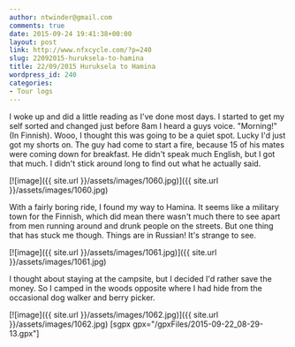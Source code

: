 ```yaml
---
author: ntwinder@gmail.com
comments: true
date: 2015-09-24 19:41:38+00:00
layout: post
link: http://www.nfxcycle.com/?p=240
slug: 22092015-huruksela-to-hamina
title: 22/09/2015 Huruksela to Hamina
wordpress_id: 240
categories:
- Tour logs
---
```


I woke up and did a little reading as I've done most days. I started to get my self sorted and changed just before 8am I heard a guys voice. "Morning!" (In Finnish). Wooo, I thought this was going to be a quiet spot. Lucky I'd just got my shorts on. The guy had come to start a fire, because 15 of his mates were coming down for breakfast. He didn't speak much English, but I got that much. I didn't stick around long to find out what he actually said. 


[![image]({{ site.url }}/assets/images/1060.jpg)]({{ site.url }}/assets/images/1060.jpg)



With a fairly boring ride, I found my way to Hamina. It seems like a military town for the Finnish, which did mean there wasn't much there to see apart from men running around and drunk people on the streets. But one thing that has stuck me though. Things are in Russian! It's strange to see. 

[![image]({{ site.url }}/assets/images/1061.jpg)]({{ site.url }}/assets/images/1061.jpg)



I thought about staying at the campsite, but I decided I'd rather save the money. So I camped in the woods opposite where I had hide from the occasional dog walker and berry picker.


[![image]({{ site.url }}/assets/images/1062.jpg)]({{ site.url }}/assets/images/1062.jpg)
[sgpx gpx="/gpxFiles/2015-09-22_08-29-13.gpx"]
